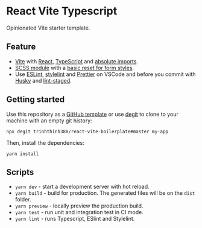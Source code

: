 # React Vite Typescript

Opinionated Vite starter template.

## Feature

- [Vite](https://vitejs.dev) with [React](https://reactjs.org), [TypeScript](https://www.typescriptlang.org) and [absolute imports](https://github.com/aleclarson/vite-tsconfig-paths).
- [SCSS module](https://sass-lang.com) with a [basic reset for form styles](https://gist.github.com/hcatlin/1027867).
- Use [ESLint](https://eslint.org), [stylelint](https://stylelint.io) and [Prettier](https://prettier.io) on VSCode and before you commit with [Husky](https://github.com/typicode/husky) and [lint-staged](https://github.com/okonet/lint-staged).

## Getting started

Use this repository as a [GitHub template](https://github.com/trinhthinh388/react-vite-boilerplate) or use [degit](https://github.com/Rich-Harris/degit) to clone to your machine with an empty git history:

```
npx degit trinhthinh388/react-vite-boilerplate#master my-app
```

Then, install the dependencies:

```
yarn install
```

## Scripts

- `yarn dev` - start a development server with hot reload.
- `yarn build` - build for production. The generated files will be on the `dist` folder.
- `yarn preview` - locally preview the production build.
- `yarn test` - run unit and integration test in CI mode.
- `yarn lint` - runs Typescript, ESlint and Stylelint.
